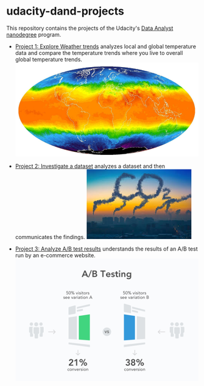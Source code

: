 # udacity-dand-projects

This repository contains the projects of the Udacity's [Data Analyst nanodegree](https://www.udacity.com/course/data-analyst-nanodegree--nd002) program.

* [Project 1: Explore Weather trends](p1_explore_weather_trends) analyzes local and global temperature data and compare the temperature trends where you live to overall global temperature trends.
![](p1_explore_weather_trends/weather.png) 

* [Project 2: Investigate a dataset](p2_investigate_a_dataset) analyzes a dataset and then communicates the findings.
![](p2_investigate_a_dataset/co2_emission.jpg)

* [Project 3: Analyze A/B test results](p3_analyze_AB_test_results) understands the results of an A/B test run by an e-commerce website.
![](p3_analyze_AB_test_results/ab_test.png)
